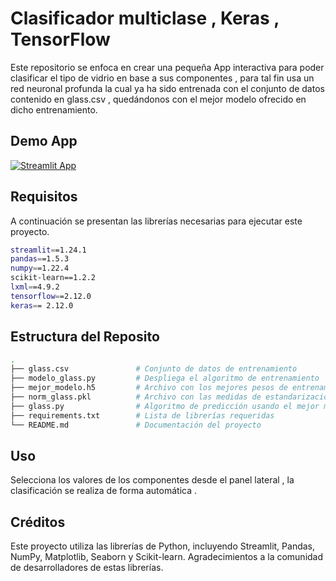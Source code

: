 # Clasificador multiclase  , Keras  , TensorFlow

Este repositorio se enfoca en crear una pequeña App interactiva para poder clasificar el tipo de vidrio en base a sus componentes , para tal fin usa un red neuronal profunda la cual ya ha sido entrenada con el conjunto de datos contenido en glass.csv , quedándonos con el mejor modelo ofrecido en dicho entrenamiento.

## Demo App

[![Streamlit App](https://static.streamlit.io/badges/streamlit_badge_black_white.svg)](https://glass-x0klpcvg3ij.streamlit.app/)

## Requisitos
A continuación se presentan las librerías necesarias para ejecutar este proyecto.
```bash
streamlit==1.24.1
pandas==1.5.3
numpy==1.22.4
scikit-learn==1.2.2
lxml==4.9.2
tensorflow==2.12.0
keras== 2.12.0
```
## Estructura del Reposito
```bash
.
├── glass.csv               # Conjunto de datos de entrenamiento
├── modelo_glass.py         # Despliega el algoritmo de entrenamiento
├── mejor_modelo.h5         # Archivo con los mejores pesos de entrenamiento
├── norm_glass.pkl          # Archivo con las medidas de estandarización usadas
├── glass.py                # Algoritmo de predicción usando el mejor modelo
├── requirements.txt        # Lista de librerías requeridas
└── README.md               # Documentación del proyecto
```
## Uso
Selecciona los valores de los componentes desde el panel lateral , la clasificación se realiza de forma automática .

## Créditos
Este proyecto utiliza las librerías de Python, incluyendo Streamlit, Pandas, NumPy, Matplotlib, Seaborn y Scikit-learn. Agradecimientos a la comunidad de desarrolladores de estas librerías.

